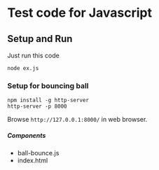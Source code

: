 # Test code for Javascript

## Setup and Run
Just run this code
```
node ex.js
```

### Setup for bouncing ball
```
npm install -g http-server
http-server -p 8000
```
Browse `http://127.0.0.1:8000/` in web browser.

##### Components
- ball-bounce.js
- index.html
